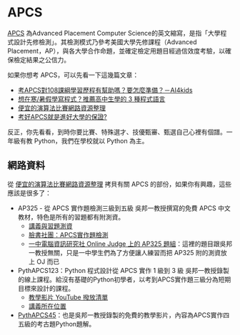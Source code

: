 # APCS

[APCS](https://apcs.csie.ntnu.edu.tw/) 為Advanced Placement Computer Science的英文縮寫，是指「大學程式設計先修檢測」。其檢測模式乃參考美國大學先修課程（Advanced Placement，AP），與各大學合作命題，並確定檢定用題目經過信效度考驗，以確保檢定結果之公信力。


如果你想考 APCS，可以先看一下這幾篇文章：

- [考APCS對108課綱學習歷程有幫助嗎？要怎麼準備？－AI4kids](https://ai4kids.ai/blogs/blog/what-is-apcs)
- [想在寒/暑假學寫程式？推薦高中生學的 3 種程式語言](https://jcshawn.com/coding-language-for-student/)
- [便宜的演算法比賽網路資源整理](https://hackmd.io/@pr3pony/HysEHoYe8)
- [考好APCS就是進好大學的保證?](https://www.apcs.cc/2020/06/apcs.html)

反正，你先看看，到時你要比賽、特殊選才、技優甄審、甄選自己心裡有個譜。一年級有教 Python，我們在學校就以 Python 為主。

## 網路資料

從 [便宜的演算法比賽網路資源整理](https://hackmd.io/@pr3pony/HysEHoYe8) 拷貝有關 APCS 的部份，如果你有興趣，這些應該是很多了：

- AP325 - 從 APCS 實作題檢測三級到五級
吳邦一教授撰寫的免費 APCS 中文教材，特色是所有的習題都有附測資。
    - [講義與習題測資](https://drive.google.com/drive/folders/10hZCMHH0YgsfguVZCHU7EYiG8qJE5f-m)
    - [臉書社團：APCS實作題檢測](https://www.facebook.com/groups/359446638362710)
    - [一中電腦資訊研究社 Online Judge 上的 AP325 題組](https://judge.tcirc.tw/Problems?tag=AP325)：這裡的題目跟吳邦一教授無關，只是一中學生們為了方便讓人練習而把 AP325 附的測資放上 OJ 而已
- PythAPCS123：Python 程式設計從 APCS 實作 1 級到 3 級
吳邦一教授錄製的線上課程。給沒有基礎的Python初學者，以考到APCS實作題三級分為短期目標來設計的課程。
    - [教學影片 YouTube 撥放清單](https://youtube.com/playlist?list=PLpmg1QLbgMuSIDOgOcwf0Fbbn2ZDR7s-X)
    - [講義所在位置](https://drive.google.com/drive/folders/1mnVdO2LHq7e4vesn6pt_R0-S6YWtz4Q4?usp=sharing)
- [PythAPCS45](https://www.youtube.com/playlist?list=PLpmg1QLbgMuRQXHRkX9iDHyAVIW1D6OJF)：也是吳邦一教授錄製的免費的教學影片，內容為APCS實作四五級的考古題Python題解。



